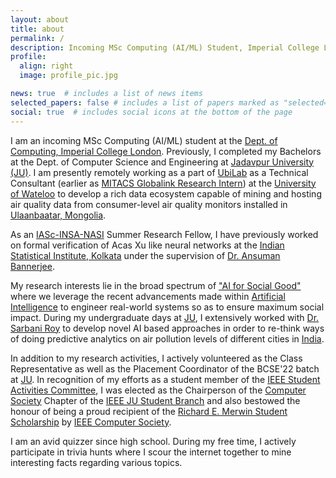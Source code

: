 ```yaml
---
layout: about
title: about
permalink: /
description: Incoming MSc Computing (AI/ML) Student, Imperial College London
profile:
  align: right
  image: profile_pic.jpg

news: true  # includes a list of news items
selected_papers: false # includes a list of papers marked as "selected={true}"
social: true  # includes social icons at the bottom of the page
---
```


I am an incoming MSc Computing (AI/ML) student at the [Dept. of Computing, Imperial College London](https://www.imperial.ac.uk/computing). Previously, I completed my Bachelors at the Dept. of Computer Science and Engineering at [Jadavpur University (JU)](http://www.jaduniv.edu.in). I am presently remotely working as a part of [UbiLab](https://uwaterloo.ca/ubiquitous-health-technology-lab/) as a Technical Consultant (earlier as [MITACS Globalink Research Intern](https://www.mitacs.ca/en/programs/globalink/globalink-research-internship)) at the [University of Wateloo](https://uwaterloo.ca/) to develop a rich data ecosystem capable of mining and hosting air quality data from consumer-level air quality monitors installed in [Ulaanbaatar, Mongolia](https://en.wikipedia.org/wiki/Ulaanbaatar).

As an [IASc-INSA-NASI](https://www.ias.ac.in/) Summer Research Fellow, I have previously worked on formal verification of Acas Xu like neural networks at the [Indian Statistical Institute, Kolkata](https://www.isical.ac.in/) under the supervision of [Dr. Ansuman Bannerjee](https://scholar.google.co.in/citations?hl=en&user=rGFo1TQAAAAJ&view_op=list_works&sortby=pubdate).

My research interests lie in the broad spectrum of ["AI for Social Good"](https://ai.google/social-good/) where we leverage the recent advancements made within [Artificial Intelligence](https://en.wikipedia.org/wiki/Artificial_intelligence) to engineer real-world systems so as to ensure maximum social impact. During my undergraduate days at [JU](http://www.jaduniv.edu.in), I extensively worked with [Dr. Sarbani Roy](https://scholar.google.com/citations?hl=en&user=vembv2sAAAAJ&view_op=list_works&sortby=pubdate) to develop novel AI based approaches in order to re-think ways of doing predictive analytics on air pollution levels of different cities in [India](https://en.wikipedia.org/wiki/India).

In addition to my research activities, I actively volunteered as the Class Representative as well as the Placement Coordinator of the BCSE'22 batch at [JU](http://www.jaduniv.edu.in). In recognition of my efforts as a student member of the [IEEE Student Activities Committee](https://students.ieee.org/), I was elected as the Chairperson of the [Computer Society](https://www.computer.org/) Chapter of the [IEEE JU Student Branch](https://ieee-jaduniv.in/) and also bestowed the honour of being a proud recipient of the [Richard E. Merwin Student Scholarship](https://www.computer.org/volunteering/awards/scholarships/merwin) by [IEEE Computer Society](https://www.computer.org/).

I am an avid quizzer since high school. During my free time, I actively participate in trivia hunts where I scour the internet together to mine interesting facts regarding various topics. 